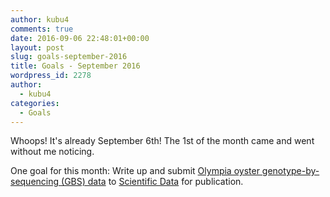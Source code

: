 ```yaml
---
author: kubu4
comments: true
date: 2016-09-06 22:48:01+00:00
layout: post
slug: goals-september-2016
title: Goals - September 2016
wordpress_id: 2278
author:
  - kubu4
categories:
  - Goals
---
```


Whoops! It's already September 6th! The 1st of the month came and went without me noticing.

One goal for this month: Write up and submit [Olympia oyster genotype-by-sequencing (GBS) data](category/olympia-oyster-reciprocal-transplant/genotype-by-sequencing-at-bgi.html) to [Scientific Data](http://www.nature.com/sdata/about) for publication.
